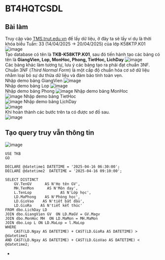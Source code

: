 # BT4HQTCSDL
## Bài làm  
Truy cập vào [TMS.tnut.edu.vn](https://tms.tnut.edu.vn/tkb/lop.html) để lấy dữ liệu, ở đây ta sẽ lấy ví dụ là thời khóa biểu Tuần: 33 (14/04/2025 → 20/04/2025) của lớp K58KTP.K01
![image](https://github.com/user-attachments/assets/5bf0fa55-bceb-413a-974b-7581dafc944d)  
Tạo database có tên là __TKB-K58KTP.K01__, sau đó tiến hành tạo các bảng có tên là __GiangVien, Lop, MonHoc, Phong, TietHoc, LichDay__
![image](https://github.com/user-attachments/assets/c52ae6db-e174-4d33-a256-9a193b70beca)  
Các bảng khác làm tương tự, lưu ý các bảng tạo ra phải đạt chuẩn 3NF. Chuẩn 3NF (*Third Normal Form*) là một cấp độ chuẩn hóa cơ sở dữ liệu nhằm loại bỏ sự dư thừa dữ liệu và đảm bảo tính toàn vẹn.  
Nhập demo bảng GiangVien
![image](https://github.com/user-attachments/assets/f92fc0e1-c98a-4a20-9948-c59db441bd16)  
Nhập demo bảng Lop
![image](https://github.com/user-attachments/assets/e3ba57ea-66c2-414b-aff8-dc8ab032aa0b)  
Nhập demo bảng Phong 
![image](https://github.com/user-attachments/assets/c4a3bfc1-889e-4f29-8be2-64970835a1c1)
Nhập demo bảng MonHoc  
![image](https://github.com/user-attachments/assets/d7bdbbfa-b838-4de0-bf3b-19ea890a608b)
Nhập demo bảng TietHoc  
![image](https://github.com/user-attachments/assets/b587e09f-3f7c-42ec-afb0-78d38bcf8515)
Nhập demo bảng LịchDay  
![image](https://github.com/user-attachments/assets/84ad5aff-0d49-4561-b962-5631846d4261)  
Khi hoàn thành các bước trên ta có được sơ đồ sau.  
![image](https://github.com/user-attachments/assets/3f72ca77-bb8b-4ae4-8431-0c86c6aa6632)  
## Tạo query truy vẫn thông tin  
![image](https://github.com/user-attachments/assets/8283d758-a6aa-4b56-ab2c-bad1559ce779) 

```
USE TKB
GO 

DECLARE @datetime1 DATETIME = '2025-04-16 06:30:00';
DECLARE @datetime2  DATETIME = '2025-04-16 09:10:00';

SELECT DISTINCT
    GV.TenGV      AS N'Họ tên GV',
    MH.TenMon      AS N'Môn dạy',
    L.TenLop             AS N'Lớp học',
    LD.MaPhong    AS N'Phòng học',
    LD.GioVao    AS N'tiết bắt đầu',
    LD.GioRa    AS N'tiết kết thúc'
FROM dbo.LichDay LD
JOIN dbo.GiangVien GV  ON LD.MaGV = GV.Magv
JOIN dbo.MonHoc MH  ON LD.MaMon = MH.MaMon
JOIN dbo.Lop L ON LD.MaLop = l.MaLop 
WHERE
    CAST(LD.Ngay AS DATETIME) + CAST(LD.GioRa AS DATETIME) > @datetime1
AND CAST(LD.Ngay AS DATETIME) + CAST(LD.GioVao AS DATETIME) < @datetime2;
```





 
 


  

- 
